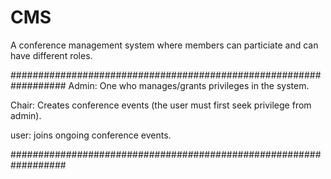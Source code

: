 # CMS

A conference management system where members can particiate and can have different roles.

##################################################################
Admin: One who manages/grants privileges in the system.

Chair: Creates conference events (the user must first seek privilege from admin).

user: joins ongoing conference events.

##################################################################
